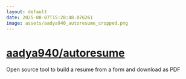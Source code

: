 ```yaml
---
layout: default
date: 2025-08-07T15:28:48.076261
image: assets/aadya940_autoresume_cropped.png
---
```


# [aadya940/autoresume](https://github.com/aadya940/autoresume)

Open source tool to build a resume from a form and download as PDF
